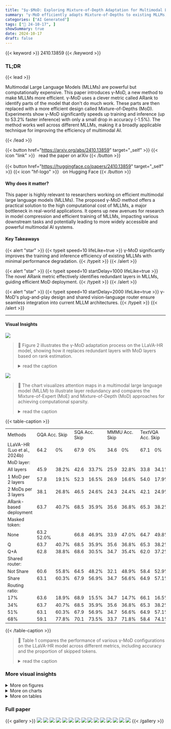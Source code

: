 ```yaml
---
title: "$γ-$MoD: Exploring Mixture-of-Depth Adaptation for Multimodal Large Language Models"
summary: "γ-MoD efficiently adapts Mixture-of-Depths to existing MLLMs, drastically reducing computational costs without significant performance loss, paving the way for more practical multimodal AI."
categories: ["AI Generated"]
tags: ["🔖 24-10-17", ]
showSummary: true
date: 2024-10-17
draft: false
---
```


{{< keyword >}} 2410.13859 {{< /keyword >}}

### TL;DR


{{< lead >}}

Multimodal Large Language Models (MLLMs) are powerful but computationally expensive. This paper introduces γ-MoD, a new method to make MLLMs more efficient.  γ-MoD uses a clever metric called ARank to identify parts of the model that don't do much work. These parts are then replaced with a more efficient design called Mixture-of-Depths (MoD).  Experiments show γ-MoD significantly speeds up training and inference (up to 53.2% faster inference) with only a small drop in accuracy (-1.5%).  The method works well across different MLLMs, making it a broadly applicable technique for improving the efficiency of multimodal AI.

{{< /lead >}}


{{< button href="https://arxiv.org/abs/2410.13859" target="_self" >}}
{{< icon "link" >}} &nbsp; read the paper on arXiv
{{< /button >}}
<br><br>
{{< button href="https://huggingface.co/papers/2410.13859" target="_self" >}}
{{< icon "hf-logo" >}} &nbsp; on Hugging Face
{{< /button >}}

#### Why does it matter?
This paper is highly relevant to researchers working on efficient multimodal large language models (MLLMs).  The proposed γ-MoD method offers a practical solution to the high computational cost of MLLMs, a major bottleneck in real-world applications.  It opens up new avenues for research in model compression and efficient training of MLLMs, impacting various downstream tasks and potentially leading to more widely accessible and powerful multimodal AI systems.
#### Key Takeaways

{{< alert "star" >}}
{{< typeit speed=10 lifeLike=true >}} γ-MoD significantly improves the training and inference efficiency of existing MLLMs with minimal performance degradation. {{< /typeit >}}
{{< /alert >}}

{{< alert "star" >}}
{{< typeit speed=10 startDelay=1000 lifeLike=true >}} The novel ARank metric effectively identifies redundant layers in MLLMs, guiding efficient MoD deployment. {{< /typeit >}}
{{< /alert >}}

{{< alert "star" >}}
{{< typeit speed=10 startDelay=2000 lifeLike=true >}} γ-MoD's plug-and-play design and shared vision-language router ensure seamless integration into current MLLM architectures. {{< /typeit >}}
{{< /alert >}}

------
#### Visual Insights



![](https://ai-paper-reviewer.com/2410.13859/figures_4_0.png)

> 🔼 Figure 2 illustrates the γ-MoD adaptation process on the LLaVA-HR model, showing how it replaces redundant layers with MoD layers based on rank estimation.
> <details>
> <summary>read the caption</summary>
> Figure 2: Illustration of our γ-MoD adaptation on LLaVA-HR. γ-MoD is a plug-and-play approach that can be directly applied in existing MLLMs. After vision-language alignment, γ-MoD can replace most redundant layers with MoD ones via the rank-based redundancy estimation.
> </details>





![](https://ai-paper-reviewer.com/2410.13859/charts_2_0.png)

> 🔼 The chart visualizes attention maps in a multimodal large language model (MLLM) to illustrate layer redundancy and compares the Mixture-of-Expert (MoE) and Mixture-of-Depth (MoD) approaches for achieving computational sparsity.
> <details>
> <summary>read the caption</summary>
> Figure 1: Visualization of attention maps in the MLLM and comparison of MoE with MoD. (a) Lower-rank layers often exhibit redundancy in their attention computation. (b) Different from MoE, MoD achieves the computational sparsity from the perspective of “activated token”, where the computational budget is dynamically allocated to each token.
> </details>





{{< table-caption >}}
<br><table id='2' style='font-size:14px'><tr><td>Methods</td><td colspan="2">GQA Acc. Skip</td><td colspan="2">SQA Acc. Skip</td><td colspan="2">MMMU Acc. Skip</td><td colspan="2">TextVQA Acc. Skip</td><td colspan="3">Average Acc. TFlops Skip</td></tr><tr><td>LLaVA-HR (Luo et al., 2024b)</td><td>64.2</td><td>0%</td><td>67.9</td><td>0%</td><td>34.6</td><td>0%</td><td>67.1</td><td>0%</td><td>58.5</td><td>19.2</td><td>0%</td></tr><tr><td>MoD layer:</td><td></td><td></td><td></td><td></td><td></td><td></td><td></td><td></td><td></td><td></td><td></td></tr><tr><td>All layers</td><td>45.9</td><td>38.2%</td><td>42.6</td><td>33.7%</td><td>25.9</td><td>32.8%</td><td>33.8</td><td>34.1%</td><td>37.1</td><td>12.3</td><td>34.7%</td></tr><tr><td>1 MoD per 2 layers</td><td>57.8</td><td>19.1%</td><td>52.3</td><td>16.5%</td><td>26.9</td><td>16.6%</td><td>54.0</td><td>17.9%</td><td>47.8</td><td>16.1</td><td>17.5%</td></tr><tr><td>2 MoDs per 3 layers</td><td>38.1</td><td>26.8%</td><td>46.5</td><td>24.6%</td><td>24.3</td><td>24.4%</td><td>42.1</td><td>24.9%</td><td>37.8</td><td>15.9</td><td>25.2%</td></tr><tr><td>ARank-based deployment</td><td>63.7</td><td>40.7%</td><td>68.5</td><td>35.9%</td><td>35.6</td><td>36.8%</td><td>65.3</td><td>38.2%</td><td>58.3</td><td>12.6</td><td>37.9%</td></tr><tr><td>Masked token:</td><td></td><td></td><td></td><td></td><td></td><td></td><td></td><td></td><td></td><td></td><td></td></tr><tr><td>None</td><td>63.2 52.0%</td><td></td><td>66.8</td><td>46.9%</td><td>33.9</td><td>47.0%</td><td>64.7</td><td>49.8%</td><td>57.2</td><td>10.7</td><td>48.9%</td></tr><tr><td>Q</td><td>63.7</td><td>40.7%</td><td>68.5</td><td>35.9%</td><td>35.6</td><td>36.8%</td><td>65.3</td><td>38.2%</td><td>58.3</td><td>12.6</td><td>37.9%</td></tr><tr><td>Q+A</td><td>62.8</td><td>38.8%</td><td>68.6</td><td>30.5%</td><td>34.7</td><td>35.4%</td><td>62.0</td><td>37.2%</td><td>57.0</td><td>13.0</td><td>35.5%</td></tr><tr><td>Shared router:</td><td></td><td></td><td></td><td></td><td></td><td></td><td></td><td></td><td></td><td></td><td></td></tr><tr><td>Not Share</td><td>60.6</td><td>55.8%</td><td>64.5</td><td>48.2%</td><td>32.1</td><td>48.9%</td><td>58.4</td><td>52.9%</td><td>53.9</td><td>10.3</td><td>51.5%</td></tr><tr><td>Share</td><td>63.1</td><td>60.3%</td><td>67.9</td><td>56.9%</td><td>34.7</td><td>56.6%</td><td>64.9</td><td>57.1%</td><td>57.6</td><td>9.3</td><td>57.7%</td></tr><tr><td>Routing ratio:</td><td></td><td></td><td></td><td></td><td></td><td></td><td></td><td></td><td></td><td></td><td></td></tr><tr><td>17%</td><td>63.6</td><td>18.9%</td><td>68.9</td><td>15.5%</td><td>34.7</td><td>14.7%</td><td>66.1</td><td>16.5%</td><td>58.3</td><td>16.3</td><td>16.4%</td></tr><tr><td>34%</td><td>63.7</td><td>40.7%</td><td>68.5</td><td>35.9%</td><td>35.6</td><td>36.8%</td><td>65.3</td><td>38.2%</td><td>58.3</td><td>12.6</td><td>37.9%</td></tr><tr><td>51%</td><td>63.1</td><td>60.3%</td><td>67.9</td><td>56.9%</td><td>34.7</td><td>56.6%</td><td>64.9</td><td>57.1%</td><td>57.6</td><td>9.3</td><td>57.7%</td></tr><tr><td>68%</td><td>59.1</td><td>77.8%</td><td>70.1</td><td>73.5%</td><td>33.7</td><td>71.8%</td><td>58.4</td><td>74.1%</td><td>55.3</td><td>6.5</td><td>74.3%</td></tr></table>{{< /table-caption >}}

> 🔼 Table 1 compares the performance of various γ-MoD configurations on the LLaVA-HR model across different metrics, including accuracy and the proportion of skipped tokens.
> <details>
> <summary>read the caption</summary>
> Table 1: Comparison of different γ-MoD configurations on LLaVA-HR. The default setting used in the table is colored in gray. “Q” and “A” refer to question and answer tokens.
> </details>



### More visual insights

<details>
<summary>More on figures
</summary>


![](https://ai-paper-reviewer.com/2410.13859/figures_10_4.png)

> 🔼 Figure 4 visualizes how the routing mechanism in γ-MoD selectively skips less important tokens (colored gray) in both image and text data, focusing computation on key elements for improved efficiency.
> <details>
> <summary>read the caption</summary>
> Figure 4: Visualization of routing results for different MoD layers. “Q”, “I” and “A” denote the question, image and response, respectively. The skipped tokens in sub-figure (b) are colored in gray.
> </details>



![](https://ai-paper-reviewer.com/2410.13859/figures_10_5.png)

> 🔼 Figure 4 visualizes the routing results of γ-MoD, showing how different tokens are skipped during computation in different MoD layers, with a focus on question, image, and answer tokens.
> <details>
> <summary>read the caption</summary>
> Figure 4: Visualization of routing results for different MoD layers. “Q”, “I” and “A” denote the question, image and response, respectively. The skipped tokens in sub-figure (b) are colored in gray.
> </details>



![](https://ai-paper-reviewer.com/2410.13859/figures_10_6.png)

> 🔼 Figure 4 visualizes how the proposed γ-MoD model routes tokens in different layers, highlighting the skipped tokens (in gray) and demonstrating how the model focuses on key information for generating answers.
> <details>
> <summary>read the caption</summary>
> Figure 4: Visualization of routing results for different MoD layers. “Q”, “I” and “A” denote the question, image and response, respectively. The skipped tokens in sub-figure (b) are colored in gray.
> </details>



![](https://ai-paper-reviewer.com/2410.13859/figures_10_7.png)

> 🔼 The figure visualizes how the γ-MoD model routes tokens (keeps or skips) in different layers, highlighting the skipped tokens in gray to show the model's focus on relevant information for efficient computation.
> <details>
> <summary>read the caption</summary>
> Figure 4: Visualization of routing results for different MoD layers. “Q”, “I” and “A” denote the question, image and response, respectively. The skipped tokens in sub-figure (b) are colored in gray.
> </details>



![](https://ai-paper-reviewer.com/2410.13859/figures_10_8.png)

> 🔼 Figure 4 visualizes how the routing mechanism of γ-MoD selectively skips less important tokens (colored gray) in both image and text data across different layers, focusing computation on key elements.
> <details>
> <summary>read the caption</summary>
> Figure 4: Visualization of routing results for different MoD layers. “Q”, “I” and “A” denote the question, image and response, respectively. The skipped tokens in sub-figure (b) are colored in gray.
> </details>



![](https://ai-paper-reviewer.com/2410.13859/figures_10_9.png)

> 🔼 Figure 4 visualizes how the γ-MoD model routes tokens (keeps or skips) at different layers, illustrating the model's focus on key information and discarding of redundant parts in both image and text data.
> <details>
> <summary>read the caption</summary>
> Figure 4: Visualization of routing results for different MoD layers. “Q”, “I” and “A” denote the question, image and response, respectively. The skipped tokens in sub-figure (b) are colored in gray.
> </details>



![](https://ai-paper-reviewer.com/2410.13859/figures_10_10.png)

> 🔼 Figure 4 visualizes how the proposed γ-MoD model routes tokens through different layers, highlighting which tokens are skipped and which are processed.
> <details>
> <summary>read the caption</summary>
> Figure 4: Visualization of routing results for different MoD layers. “Q”, “I” and “A” denote the question, image and response, respectively. The skipped tokens in sub-figure (b) are colored in gray.
> </details>



![](https://ai-paper-reviewer.com/2410.13859/figures_10_12.png)

> 🔼 Figure 4 visualizes how γ-MoD’s routing mechanism skips less important tokens (colored in gray) in both images and text, focusing computation on key elements for accurate responses.
> <details>
> <summary>read the caption</summary>
> Figure 4: Visualization of routing results for different MoD layers. “Q”, “I” and “A” denote the question, image and response, respectively. The skipped tokens in sub-figure (b) are colored in gray.
> </details>



</details>



<details>
<summary>More on charts
</summary>


![](https://ai-paper-reviewer.com/2410.13859/charts_5_0.png)

> 🔼 The chart visualizes the rank of attention maps (ARank) across different layers of the LLaVA-HR model for various tasks and sample sizes.
> <details>
> <summary>read the caption</summary>
> Figure 3: Visualization of ARank based on different tasks (left) and sample sizes (right). The horizontal axis represents the layer index of LLaVA-HR. The darker color indicates the larger ARank.
> </details>


![](https://ai-paper-reviewer.com/2410.13859/charts_10_0.png)

> 🔼 The chart visualizes the routing results of different MoD layers, showing which tokens are skipped (gray) and kept during processing.
> <details>
> <summary>read the caption</summary>
> Figure 4: Visualization of routing results for different MoD layers. “Q”, “I” and “A” denote the question, image and response, respectively. The skipped tokens in sub-figure (b) are colored in gray.
> </details>


</details>



<details>
<summary>More on tables
</summary>


{{< table-caption >}}
<br><table id='2' style='font-size:14px'><tr><td rowspan="2">Methods</td><td rowspan="2">Param</td><td rowspan="2" colspan="2">GQA Acc. Skip</td><td rowspan="2" colspan="2">SQA Acc. Skip</td><td rowspan="2" colspan="2">MMMU Acc. Skip</td><td rowspan="2" colspan="2">TextVQA Acc. Skip</td><td colspan="3">Average</td></tr><tr><td>Acc.</td><td>TFlops</td><td>Skip</td></tr><tr><td>LLaVA-HR (Luo et al., 2024b)</td><td>7.4B</td><td>64.2</td><td>0%</td><td>67.9</td><td>0%</td><td>34.6</td><td>0%</td><td>67.1</td><td>0%</td><td>58.5</td><td>19.2</td><td>0%</td></tr><tr><td>+ Default MoD (Raposo et al., 2024)</td><td>7.4B</td><td>45.9</td><td>38.2%</td><td>42.6</td><td>33.7%</td><td>25.9</td><td>32.8%</td><td>33.8</td><td>34.1%</td><td>37.1</td><td>12.3</td><td>34.7%</td></tr><tr><td>+ ARank-based deployment (ours)</td><td>7.4B</td><td>63.2</td><td>52.0%</td><td>66.8</td><td>46.9%</td><td>33.9</td><td>47.0%</td><td>64.7</td><td>49.8%</td><td>57.2</td><td>10.7</td><td>48.9%</td></tr><tr><td>+ Masked routing learning (ours)</td><td>7.4B</td><td>63.1</td><td>60.3%</td><td>67.9</td><td>56.9%</td><td>34.7</td><td>56.6%</td><td>64.9</td><td>57.1%</td><td>57.6</td><td>9.3</td><td>57.7%</td></tr></table>{{< /table-caption >}}
> 🔼 Table 2 shows the ablation study of the proposed γ-MoD on LLaVA-HR model by varying different components of the model and measuring its impact on the performance and efficiency.
> <details>
> <summary>read the caption</summary>
> Table 2: Ablation study of γ-MoD on LLaVA-HR. “Param”, “Acc.” and “Skip” indicate the parameter, accuracy, and skip ratio, respectively.
> </details>

{{< table-caption >}}
<br><table id='4' style='font-size:14px'><tr><td rowspan="2">Methods</td><td rowspan="2">Param</td><td colspan="2">GQA</td><td colspan="2">SQA</td><td colspan="2">MMMU</td><td colspan="2">TextVQA</td><td colspan="3">Average</td></tr><tr><td>Acc.</td><td>Skip</td><td>Acc.</td><td>Skip</td><td>Acc.</td><td>Skip</td><td>Acc.</td><td>Skip</td><td>Acc.</td><td>TFlops</td><td>Skip</td></tr><tr><td colspan="2">MLLM architecture:</td><td></td><td></td><td></td><td></td><td></td><td></td><td></td><td></td><td></td><td></td><td></td></tr><tr><td>LLaVA</td><td>7B</td><td>62.0</td><td>0%</td><td>66.8</td><td>0%</td><td>34.3</td><td>0%</td><td>58.2</td><td>0%</td><td>55.3</td><td>10.7</td><td>0%</td></tr><tr><td>+�-MoD-0.3</td><td>7B</td><td>61.1</td><td>34.1%</td><td>64.7</td><td>29.4%</td><td>35.4</td><td>29.8%</td><td>56.3</td><td>30.7%</td><td>54.4</td><td>7.7</td><td>31.0%</td></tr><tr><td>+�-MoD-0.5</td><td>7B</td><td>41.4</td><td>60.9%</td><td>62.3</td><td>54.8%</td><td>31.0</td><td>53.6%</td><td>42.9</td><td>56.2%</td><td>44.4</td><td>5.3</td><td>56.4%</td></tr><tr><td>LLaVA-HR</td><td>7B</td><td>64.2</td><td>0%</td><td>67.9</td><td>0%</td><td>34.6</td><td>0%</td><td>67.1</td><td>0%</td><td>58.5</td><td>19.2</td><td>0%</td></tr><tr><td>+�-MoD-0.3</td><td>7B</td><td>63.7</td><td>40.7%</td><td>68.5</td><td>35.9%</td><td>35.6</td><td>36.8%</td><td>65.3</td><td>38.2%</td><td>58.3</td><td>12.6</td><td>37.9%</td></tr><tr><td>+�-MoD-0.5</td><td>7B</td><td>63.1</td><td>60.3%</td><td>67.9</td><td>56.9%</td><td>34.7</td><td>56.6%</td><td>64.9</td><td>57.1%</td><td>57.6</td><td>9.3</td><td>57.7%</td></tr><tr><td>Mini-Gemini-HD</td><td>7B</td><td>62.9</td><td>0%</td><td>69.6</td><td>0%</td><td>36.8</td><td>0%</td><td>66.5</td><td>0%</td><td>59.0</td><td>60.2</td><td>0%</td></tr><tr><td>+�-MoD-0.3</td><td>7B</td><td>62.1</td><td>37.1%</td><td>69.0</td><td>34.6%</td><td>34.1</td><td>36.4%</td><td>66.4</td><td>36.6%</td><td>57.9</td><td>39.4</td><td>36.2%</td></tr><tr><td>+�-MoD-0.5</td><td>7B</td><td>62.2</td><td>59.2%</td><td>70.4</td><td>56.8%</td><td>33.9</td><td>58.6%</td><td>67.0</td><td>57.7%</td><td>58.4</td><td>27.8</td><td>58.1%</td></tr><tr><td colspan="2">Model scales:</td><td></td><td></td><td></td><td></td><td></td><td></td><td></td><td></td><td></td><td></td><td></td></tr><tr><td>LLaVA-HR</td><td>7B</td><td>64.2</td><td>0%</td><td>67.9</td><td>0%</td><td>34.6</td><td>0%</td><td>67.1</td><td>0%</td><td>58.5</td><td>19.2</td><td>0%</td></tr><tr><td>+�-MoD-0.3</td><td>7B</td><td>63.7</td><td>40.7%</td><td>68.5</td><td>35.9%</td><td>35.6</td><td>36.8%</td><td>65.3</td><td>38.2%</td><td>58.3</td><td>12.6</td><td>37.9%</td></tr><tr><td>+�-MoD-0.5</td><td>7B</td><td>63.1</td><td>60.3%</td><td>67.9</td><td>56.9%</td><td>34.7</td><td>56.6%</td><td>64.9</td><td>57.1%</td><td>57.6</td><td>9.3</td><td>57.7%</td></tr><tr><td>LLaVA-HR</td><td>13B</td><td>64.8</td><td>0%</td><td>68.1</td><td>0%</td><td>36.7</td><td>0%</td><td>68.1</td><td>0%</td><td>59.4</td><td>37.1</td><td>0%</td></tr><tr><td>+�-MoD-0.3</td><td>13B</td><td>64.5</td><td>38.1%</td><td>70.5</td><td>33.1%</td><td>37.8</td><td>32.5%</td><td>67.0</td><td>36.0%</td><td>60.0</td><td>25.1</td><td>34.9%</td></tr><tr><td>+�-MoD-0.5</td><td>13B</td><td>64.8</td><td>58.8%</td><td>69.5</td><td>52.2%</td><td>35.8</td><td>53.8%</td><td>66.8</td><td>55.4%</td><td>59.2</td><td>18.4</td><td>55.1%</td></tr></table>{{< /table-caption >}}
> 🔼 Table 1 compares the performance of different γ-MoD configurations on the LLaVA-HR model across various metrics, including accuracy and the proportion of skipped tokens.
> <details>
> <summary>read the caption</summary>
> Table 1: Comparison of different γ-MoD configurations on LLaVA-HR. The default setting used in the table is colored in gray. “Q” and “A” refer to question and answer tokens.
> </details>

{{< table-caption >}}
<br><table id='2' style='font-size:16px'><tr><td>Methods</td><td>Training Time ↓</td><td>Inference Throughput ↑</td><td>Inference Memory ↓</td><td>Inference TFlops ↓</td><td>Avg. Acc. ↑</td></tr><tr><td>LLaVA-HR</td><td>20.7 h</td><td>4.7 samples/s</td><td>19 G</td><td>19.2</td><td>58.5</td></tr><tr><td>+�-MoD-0.3</td><td>15.4 h</td><td>5.9 samples/s</td><td>15 G</td><td>12.6</td><td>58.3</td></tr><tr><td>+�-MoD-0.5</td><td>14.3 h</td><td>7.2 samples/s</td><td>14 G</td><td>9.3</td><td>57.6</td></tr><tr><td>Gains</td><td>-31.0%</td><td>+53.2%</td><td>-26.3%</td><td>-51.6%</td><td>-1.5%</td></tr></table>{{< /table-caption >}}
> 🔼 This table shows the training and inference efficiency gains achieved by applying the γ-MoD model to the LLaVA-HR model, showing reductions in training time, memory usage, and computational cost while maintaining similar accuracy.
> <details>
> <summary>read the caption</summary>
> Table 4: Training and inference efficiency of γ-MoD on LLaVA-HR. The inference efficiency is tested on an NVIDIA A100 GPU, which is the average value of GQA, SQA, MMMU, and TextVQA.
> </details>

{{< table-caption >}}
<table id='4' style='font-size:14px'><tr><td rowspan="2">Methods</td><td rowspan="2">Param.</td><td colspan="4">Image Question Answering</td><td colspan="5">Benchmark Toolkit</td><td rowspan="2">Speed</td></tr><tr><td>TextVQA</td><td>VQA v2</td><td>GQA</td><td>SQAI</td><td>POPE</td><td>MME</td><td>MMB</td><td>MMMU</td><td>MM-Vet</td></tr><tr><td>Dense Model:</td><td></td><td></td><td></td><td></td><td></td><td></td><td></td><td></td><td></td><td></td><td></td></tr><tr><td>I-80B (Lauren�on et al., 2024)</td><td>65B</td><td>-</td><td>60.0</td><td>45.2</td><td>-</td><td>-</td><td>-</td><td>54.5</td><td>-</td><td>-</td><td>-</td></tr><tr><td>InstructBLIP (Dai et al., 2023)</td><td>14B</td><td>50.7</td><td>-</td><td>49.5</td><td>63.1</td><td>78.9</td><td>1212.8</td><td>-</td><td>-</td><td>25.6</td><td>-</td></tr><tr><td>VILA (Lin et al., 2024b)</td><td>7B</td><td>64.4</td><td>79.9</td><td>62.3</td><td>68.2</td><td>85.5</td><td>1533.0</td><td>68.9</td><td>-</td><td>34.9</td><td>-</td></tr><tr><td>Qwen-VL (Bai et al., 2023b)</td><td>10B</td><td>63.8</td><td>78.8</td><td>59.3</td><td>67.1</td><td>-</td><td>1487.6</td><td>38.2</td><td>、</td><td>-</td><td>4.6</td></tr><tr><td>LLaVA-1.5 (Liu et al., 2024b)</td><td>7B</td><td>58.2</td><td>78.5</td><td>62.0</td><td>66.8</td><td>85.9</td><td>1510.7</td><td>64.3</td><td>34.3</td><td>30.5</td><td>8.1</td></tr><tr><td>LLaVA-HR (Luo et al., 2024b)</td><td>7B</td><td>67.1</td><td>81.9</td><td>64.2</td><td>67.9</td><td>87.6</td><td>1554.9</td><td>66.8</td><td>35.2</td><td>31.2</td><td>4.7</td></tr><tr><td>LLaVA-HR (Luo et al., 2024b)</td><td>13B</td><td>68.1</td><td>82.3</td><td>64.8</td><td>68.1</td><td>87.8</td><td>1540.9</td><td>64.5</td><td>36.3</td><td>34.8</td><td>3.1</td></tr><tr><td>Sparse Model:</td><td></td><td></td><td></td><td></td><td></td><td></td><td></td><td></td><td></td><td></td><td></td></tr><tr><td>MoE-LLaVA (Lin et al., 2024a)</td><td>3B</td><td>50.1</td><td>76.7</td><td>60.3</td><td>62.6</td><td>85.7</td><td>1318.2</td><td>60.2</td><td>-</td><td>26.9</td><td>8.5</td></tr><tr><td>MoE-LLaVA (Lin et al., 2024a)</td><td>5B</td><td>51.4</td><td>77.6</td><td>61.4</td><td>68.5</td><td>86.3</td><td>1423.0</td><td>65.2</td><td>-</td><td>34.3</td><td>5.6</td></tr><tr><td>y-MoD-LLaVA(ours)</td><td>7B</td><td>56.3</td><td>77.6</td><td>61.1</td><td>64.7</td><td>86.0</td><td>1342.1</td><td>59.4</td><td>35.4</td><td>29.8</td><td>10.3</td></tr><tr><td>y-MoD-LLaVA-HR(ours)</td><td>7B</td><td>64.9</td><td>80.6</td><td>63.1</td><td>67.9</td><td>87.3</td><td>1516.0</td><td>63.4</td><td>34.7</td><td>31.5</td><td>7.2</td></tr><tr><td>y-MoD-LLaVA-HR(ours)</td><td>13B</td><td>66.8</td><td>82.0</td><td>64.8</td><td>69.5</td><td>86.7</td><td>1515.4</td><td>65.2</td><td>35.8</td><td>34.0</td><td>4.8</td></tr></table>{{< /table-caption >}}
> 🔼 Table 1 compares the performance of different γ-MoD configurations on the LLaVA-HR model across various metrics, including accuracy and token skip rate, for different layer configurations, masked tokens and shared routing.
> <details>
> <summary>read the caption</summary>
> Table 1: Comparison of different γ-MoD configurations on LLaVA-HR. The default setting used in the table is colored in gray. “Q” and “A” refer to question and answer tokens.
> </details>

</details>


### Full paper

{{< gallery >}}
<img src="https://ai-paper-reviewer.com/2410.13859/1.png" class="grid-w50 md:grid-w33 xl:grid-w25" />
<img src="https://ai-paper-reviewer.com/2410.13859/2.png" class="grid-w50 md:grid-w33 xl:grid-w25" />
<img src="https://ai-paper-reviewer.com/2410.13859/3.png" class="grid-w50 md:grid-w33 xl:grid-w25" />
<img src="https://ai-paper-reviewer.com/2410.13859/4.png" class="grid-w50 md:grid-w33 xl:grid-w25" />
<img src="https://ai-paper-reviewer.com/2410.13859/5.png" class="grid-w50 md:grid-w33 xl:grid-w25" />
<img src="https://ai-paper-reviewer.com/2410.13859/6.png" class="grid-w50 md:grid-w33 xl:grid-w25" />
<img src="https://ai-paper-reviewer.com/2410.13859/7.png" class="grid-w50 md:grid-w33 xl:grid-w25" />
<img src="https://ai-paper-reviewer.com/2410.13859/8.png" class="grid-w50 md:grid-w33 xl:grid-w25" />
<img src="https://ai-paper-reviewer.com/2410.13859/9.png" class="grid-w50 md:grid-w33 xl:grid-w25" />
<img src="https://ai-paper-reviewer.com/2410.13859/10.png" class="grid-w50 md:grid-w33 xl:grid-w25" />
<img src="https://ai-paper-reviewer.com/2410.13859/11.png" class="grid-w50 md:grid-w33 xl:grid-w25" />
<img src="https://ai-paper-reviewer.com/2410.13859/12.png" class="grid-w50 md:grid-w33 xl:grid-w25" />
<img src="https://ai-paper-reviewer.com/2410.13859/13.png" class="grid-w50 md:grid-w33 xl:grid-w25" />
<img src="https://ai-paper-reviewer.com/2410.13859/14.png" class="grid-w50 md:grid-w33 xl:grid-w25" />
<img src="https://ai-paper-reviewer.com/2410.13859/15.png" class="grid-w50 md:grid-w33 xl:grid-w25" />
{{< /gallery >}}